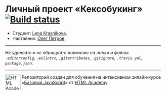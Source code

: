 # Личный проект «Кексобукинг» [![Build status][travis-image]][travis-url]

* Студент: [Lena Krasnikova](https://up.htmlacademy.ru/javascript/11/user/372919).
* Наставник: [Олег Петров](https://htmlacademy.ru/profile/id584951).

---

_Не удаляйте и не обращайте внимание на папки и файлы:_<br>
_`.editorconfig`, `.eslintrc`, `.gitattributes`, `.gitignore`, `.travis.yml`, `package.json`._

---

<a href="https://htmlacademy.ru/intensive/javascript"><img align="left" width="50" height="50" title="HTML Academy" src="https://up.htmlacademy.ru/static/img/intensive/javascript/logo-for-github.svg"></a>

Репозиторий создан для обучения на интенсивном онлайн‑курсе «[Базовый JavaScript](https://htmlacademy.ru/intensive/javascript)» от [HTML Academy](https://htmlacademy.ru).

[travis-image]: https://travis-ci.org/htmlacademy-javascript/372919-keksobooking.svg?branch=master
[travis-url]: https://travis-ci.org/htmlacademy-javascript/372919-keksobooking
